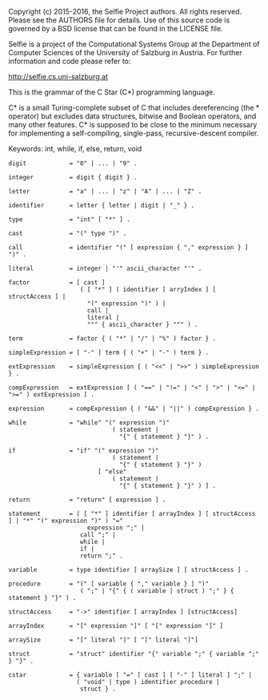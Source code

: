 Copyright (c) 2015-2016, the Selfie Project authors. All rights reserved. Please see the AUTHORS file for details. Use of this source code is governed by a BSD license that can be found in the LICENSE file.

Selfie is a project of the Computational Systems Group at the Department of Computer Sciences of the University of Salzburg in Austria. For further information and code please refer to:

http://selfie.cs.uni-salzburg.at

This is the grammar of the C Star (C*) programming language.

C* is a small Turing-complete subset of C that includes dereferencing (the * operator) but excludes data structures, bitwise and Boolean operators, and many other features. C* is supposed to be close to the minimum necessary for implementing a self-compiling, single-pass, recursive-descent compiler.

Keywords: int, while, if, else, return, void

```
digit            = "0" | ... | "9" .

integer          = digit { digit } .

letter           = "a" | ... | "z" | "A" | ... | "Z" .

identifier       = letter { letter | digit | "_" } .

type             = "int" [ "*" ] .

cast             = "(" type ")" .

call             = identifier "(" [ expression { "," expression } ] ")" .

literal          = integer | "'" ascii_character "'" .

factor           = [ cast ]
                    ( [ "*" ] ( identifier [ arryIndex ] [ structAccess ] |
                      "(" expression ")" ) |
                      call |
                      literal |
                      """ { ascii_character } """ ) .

term             = factor { ( "*" | "/" | "%" ) factor } .

simpleExpression = [ "-" ] term { ( "+" | "-" ) term } .

extExpression    = simpleExpression { ( "<<" | ">>" ) simpleExpression } .

compExpression   = extExpression [ ( "==" | "!=" | "<" | ">" | "<=" | ">=" ) extExpression ] .

expression       = compExpression { ( "&&" | "||" ) compExpression } .

while            = "while" "(" expression ")"
                             ( statement |
                               "{" { statement } "}" ) .

if               = "if" "(" expression ")"
                             ( statement |
                               "{" { statement } "}" )
                         [ "else"
                             ( statement |
                               "{" { statement } "}" ) ] .

return           = "return" [ expression ] .

statement        = ( [ "*" ] identifier [ arrayIndex ] [ structAccess ] | "*" "(" expression ")" ) "="
                      expression ";" |
                    call ";" |
                    while |
                    if |
                    return ";" .

variable         = type identifier [ arraySize ] [ structAccess ] .

procedure        = "(" [ variable { "," variable } ] ")"
                    ( ";" | "{" { ( variable | struct ) ";" } { statement } "}" ) .

structAccess     = "->" identifier [ arrayIndex ] [structAccess]

arrayIndex       = "[" expression "]" [ "[" expression "]" ]

arraySize        = "[" literal "]" [ "[" literal "]"]

struct           = "struct" identifier "{" variable ";" { variable ";" } "}" .

cstar            = { variable [ "=" [ cast ] [ "-" ] literal ] ";" |
                   ( "void" | type ) identifier procedure |
                    struct } .
```
